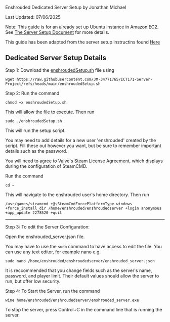 Enshrouded Dedicated Server Setup
by Jonathan Michael

Last Updated: 07/06/2025

Note: This guide is for an already set up Ubuntu instance in Amazon EC2. See [The Server Setup Document](/ubuntuSetup.md) for more details. 

This guide has been adapted from the server setup instructins found [Here](https://www.hostinger.com/tutorials/how-to-set-up-enshrouded-dedicated-server)

## Dedicated Server Setup Details ## 

Step 1: Download the [enshroudedSetup.sh](enshroudedSetup.sh) file using
```
wget https://raw.githubusercontent.com/JM-34771765/ICT171-Server-Project/refs/heads/main/enshroudedSetup.sh 
```

Step 2: Run the command
```
chmod +x enshroudedSetup.sh
```
This will allow the file to execute. Then run
```
sudo ./enshroudedSetup.sh
```
This will run the setup script. 

You may need to add details for a new user 'enshrouded' created by the script. Fill these out however you want, but be sure to remember important details such as the password.

You will need to agree to Valve's Steam License Agreement, which displays during the configuration of SteamCMD. 

Run the command 
```
cd ~
```
This will navigate to the enshrouded user's home directory. Then run
```
/usr/games/steamcmd +@sSteamCmdForcePlatformType windows +force_install_dir /home/enshrouded/enshroudedserver +login anonymous +app_update 2278520 +quit
```

<hr>

Step 3: To edit the Server Configuration:

Open the enshrouded_server.json file. 

You may have to use the `sudo` command to have access to edit the file. You can use any text editor, for example nano e.g.
```
sudo nano /home/enshrouded/enshroudedserver/enshrouded_server.json
```
It is reccommended that you change fields such as the server's name, password, and player limit. Their default values should allow the server to run, but offer low security. 

Step 4: To Start the Server, run the command 
```
wine home/enshrouded/enshroudedserver/enshrouded_server.exe
```

To stop the server, press Control+C in the command line that is running the server. 
